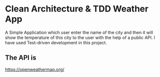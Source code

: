 # Clean Architecture & TDD Weather App

A Simple Application which user enter the name of the city and then it will show the temperature of this city to the user with the help of a public API.
I have used Test-driven development in this project. 

## The API is
https://openweathermap.org/
